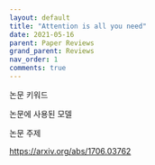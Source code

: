 ```yaml
---
layout: default
title: "Attention is all you need"
date: 2021-05-16
parent: Paper Reviews
grand_parent: Reviews
nav_order: 1
comments: true
---
```






논문 키워드





논문에 사용된 모델





논문 주제 

https://arxiv.org/abs/1706.03762
